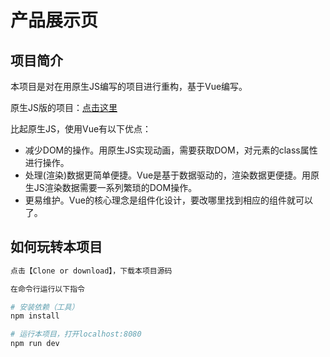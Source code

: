 # 产品展示页
## 项目简介

本项目是对在用原生JS编写的项目进行重构，基于Vue编写。

原生JS版的项目：[点击这里](https://github.com/liaozeen/productDisplay)

比起原生JS，使用Vue有以下优点：
- 减少DOM的操作。用原生JS实现动画，需要获取DOM，对元素的class属性进行操作。
- 处理(渲染)数据更简单便捷。Vue是基于数据驱动的，渲染数据更便捷。用原生JS渲染数据需要一系列繁琐的DOM操作。
- 更易维护。Vue的核心理念是组件化设计，要改哪里找到相应的组件就可以了。

## 如何玩转本项目

``` bash
点击【Clone or download】，下载本项目源码

在命令行运行以下指令

# 安装依赖（工具）
npm install

# 运行本项目，打开localhost:8080
npm run dev
```